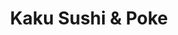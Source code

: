 ---
layout: place
title: "Kaku Sushi & Poke"
permalink: /michigan/birmingham/kaku-sushi-poke.html
stateAbbr: MI
stateName: Michigan
cityName: Birmingham
seo:
  name: "Kaku Sushi & Poke"
  type: Restaurant
  links: null
description: "Looking for sushi in Birmingham, Michigan? Check out Kaku Sushi & Poke for a delightful Japanese dining experience. Enjoy a variety of sushi and other dishes..."
place_id: ChIJnfqQJ5jHJIgR8otBk11-iNs
photos:
  - name: >-
      places/ChIJnfqQJ5jHJIgR8otBk11-iNs/photos/AeeoHcKrg_9O4LZ_lE4TICv6_pZ4YhAfbQkfl49VAVpXxe3yd8aMbt2RcIyUxA4s6YWal2pR9XMXAHPUYFsuziEPw4oKZhLBFtbkkpY80kaT9HaT5cZxGY_vlSrGq_6G2A2qfJfEQNNRqZ4TcWBFk3EnOjXGIo5fxFgctW8ofzSzssaxZdy32COk00euKJhz1A5BAL-XXB6HW7fMnbgmhoSc8CSCk6WLIOMmWP0ZPA19ZPrU1I3FhjpqK_XY2b8gBnQ-iG8fYvzFfU4aC5DnWII03GQRU-AFFLbPVAh6eISPWDf-EyH2KSEGxDJytr3mfb6b07Az_RXclr1ScJLPt6_qcMz5R-DD47UbMA9aQgWBtKPy_d4NcJwu1wqX1uLXrDdZpXS9wXWq0QVrn7ubB43K-MZWND--ZYNcaDsghPxan2uLFw
    widthPx: 3024
    heightPx: 3024
    authorAttributions:
      - displayName: Greg Guro (Rasky)
        uri: https://maps.google.com/maps/contrib/103135030850127564594
        photoUri: >-
          https://lh3.googleusercontent.com/a-/ALV-UjWYASDc0wU5dGReuzW5JpUPMdPBN8aej-X0esM9UqP9zopayTkEdA=s100-p-k-no-mo
    flagContentUri: >-
      https://www.google.com/local/imagery/report/?cb_client=maps_api_places.places_api&image_key=!1e10!2sCIHM0ogKEICAgID2yv3WKw&hl=en-US
    googleMapsUri: >-
      https://www.google.com/maps/place//data=!3m4!1e2!3m2!1sCIHM0ogKEICAgID2yv3WKw!2e10!4m2!3m1!1s0x8824c7982790fa9d:0xdb887e5d93418bf2
  - name: >-
      places/ChIJnfqQJ5jHJIgR8otBk11-iNs/photos/AeeoHcLXoQUYfzUNx_njhppk2jv5NaGVG0laopDNJfkoZaMHhvNKW2gH4u1voYu_h9w3f-2YgAqWLAYqpdrDlfo3bTlzH6LQogoGIj6QwtYUZWon0tM8ZXiGxJaiOnwHU138gxIkbJwb8qn964hDIHBPVOwb5rbmEKDV35XSQW49bZodO5nN_35UjjBTTWNIvaa3damZvGuEi30XCFUGb0g-AvtQZ2LS_lF16vRxAbNz9YIUXm9utu0vi-QNHtNgUFyWuml9DwkethLG21P7KeXjINILUC9Ru8ZzKgCvMQ-l51RNAw
    widthPx: 4800
    heightPx: 3200
    authorAttributions:
      - displayName: Kaku Sushi & Poke
        uri: https://maps.google.com/maps/contrib/103811913154254614398
        photoUri: >-
          https://lh3.googleusercontent.com/a-/ALV-UjXgrOpaNvtkuXuveiMBl4aHf9Er5TppV7An1pjqSpmo9dO8k_g=s100-p-k-no-mo
    flagContentUri: >-
      https://www.google.com/local/imagery/report/?cb_client=maps_api_places.places_api&image_key=!1e10!2sAF1QipPOTk1-aDOQjFes_NQJiqw1Zz8sPU3klLoe-pnp&hl=en-US
    googleMapsUri: >-
      https://www.google.com/maps/place//data=!3m4!1e2!3m2!1sAF1QipPOTk1-aDOQjFes_NQJiqw1Zz8sPU3klLoe-pnp!2e10!4m2!3m1!1s0x8824c7982790fa9d:0xdb887e5d93418bf2
  - name: >-
      places/ChIJnfqQJ5jHJIgR8otBk11-iNs/photos/AeeoHcKUlWjq7EKjZ_3O35O0zJnV8tjydPKTZJa2Na0bYqGzHYfb_OUnm-imo2gVFy03cpOZWzFrqFSIzVI6-TKqZxP5wVDbdtOYH8qgUBI1KopXKTIGjSqHiDIk3ICUjXUqGeRaTiOqQx3RBj4kzGHE0iHOLhhbEi-9f93H0knln4eguo5eDKFQBR5hNx2Bba-UT5RqBPjj1qZgOJNJj3rdrRawZdJk4s5CbxwxQpdiQ72Cx3f-FNcy-U8VgtOfav0YPCsIxiXnCoVBSC8Fu19vG7lypTfA0owBhM5Q00BpX8M6T0FstMR0zuDy0-uBVwhTUFbqDtdFXw7P2OwIPIrN_kZb9c6MxnPCq2hb6_TgnpmeroMJlJaG048xAmAdgdR6pW0mEiLzfW5LmRnPiHddACYR8vaNxUAV4R3Z5msxHdA
    widthPx: 3024
    heightPx: 3024
    authorAttributions:
      - displayName: Judy Wang
        uri: https://maps.google.com/maps/contrib/101214223529908637341
        photoUri: >-
          https://lh3.googleusercontent.com/a-/ALV-UjXt6IQ6n2r0slWrWNzgr-YW52PeQEJSibS7cqY4XX2HsgEQQUg=s100-p-k-no-mo
    flagContentUri: >-
      https://www.google.com/local/imagery/report/?cb_client=maps_api_places.places_api&image_key=!1e10!2sCIHM0ogKEICAgMCgmazrUw&hl=en-US
    googleMapsUri: >-
      https://www.google.com/maps/place//data=!3m4!1e2!3m2!1sCIHM0ogKEICAgMCgmazrUw!2e10!4m2!3m1!1s0x8824c7982790fa9d:0xdb887e5d93418bf2
  - name: >-
      places/ChIJnfqQJ5jHJIgR8otBk11-iNs/photos/AeeoHcLE_mBJKF8CDV-mSjP5QtJn9h1MdMUw8QgubtV1QeRfggI_O8smON4CfSIfBkxjf71TN3XtKrXlVcVmvU0-TmIXRXOuLS8cVYDvaWthNpBlDrEvO5aDfJVL25b1PgGPYsXfpI5e15E9uo_imfvToRuaR58CZqNwOS6YAHbFYVMk2KMjpOBmN4hOAbDDknlzIlMP8jUz0fWw5SSD_Jeucf-5cZnphcCUGBVhHoXUamjKLXpuRERuKv3-FPyi3_B1f1c_AHTsIIgfxFT7TA-trc_eaFDrLqcf3OKjQ0LQamDn5dZdeKKK0NBDKnnfx7bft6MgMO-fF_XrEXmxIE1N7pDa8oQq3zNekQwAKQz8F3rX3lmQw7oLnR8xEdRl4lPqwLQM-YOuZsfFh2pamEl34qpCHHK-m1zgQoQBWNc7P4E88w8
    widthPx: 4032
    heightPx: 3024
    authorAttributions:
      - displayName: Pim Kang
        uri: https://maps.google.com/maps/contrib/104025786518461894821
        photoUri: >-
          https://lh3.googleusercontent.com/a-/ALV-UjUB2h9h0CtmBmxbEzpDLLG6lgpc0IH172NQ6m5pAx1EqJUbIFDm1g=s100-p-k-no-mo
    flagContentUri: >-
      https://www.google.com/local/imagery/report/?cb_client=maps_api_places.places_api&image_key=!1e10!2sCIHM0ogKEICAgIDhuNbxgAE&hl=en-US
    googleMapsUri: >-
      https://www.google.com/maps/place//data=!3m4!1e2!3m2!1sCIHM0ogKEICAgIDhuNbxgAE!2e10!4m2!3m1!1s0x8824c7982790fa9d:0xdb887e5d93418bf2
  - name: >-
      places/ChIJnfqQJ5jHJIgR8otBk11-iNs/photos/AeeoHcJfedsyFh5akV2eCNEcSCX_UsYwrw7njQ0iIC5Wi-9afsJ0Q5lBS0DPmKzIwPG8ggywVSTOrSzL8hccQoPwwUgIHAq1ZxwjSLpTsDTM9eAYvzD2q8Wx1e640wQJP1HyZ76DkNqzxQi4wbFHLLKdzec31ekpBD8lq2TsBMxqtqgv45KIBNZ2b3yp3t2RpV7AY9Y4ue3IY6Wzme5yslT3xsc9Tuy_AmvIymxLfPuWngE6Dgw2B88eLt-yDvqQ3QgE6PFWiL51GY0U0eu5IcgbI62QZtV0T3z8EVzGTWh7XQ3hPP9AEviKt48cmYHHoG6ADwHXuWYJOI3u5B9ylTJ20iNdDv9sLGxPXNQnb5yhhCf_7ylq7wiaN7bsP6YzLA5OkkZJ7EahykOyU5Gn49q4WrkxzE5XiEc0AzEhCSr7ESx68Q
    widthPx: 3024
    heightPx: 4032
    authorAttributions:
      - displayName: Natalie
        uri: https://maps.google.com/maps/contrib/101856686909514346543
        photoUri: >-
          https://lh3.googleusercontent.com/a-/ALV-UjW3uZTnDq4ylfh9i90bLh4C-UsJv-cuNBUzhcibxVm3e_bVWnyS=s100-p-k-no-mo
    flagContentUri: >-
      https://www.google.com/local/imagery/report/?cb_client=maps_api_places.places_api&image_key=!1e10!2sCIHM0ogKEICAgIDR-ZX3PA&hl=en-US
    googleMapsUri: >-
      https://www.google.com/maps/place//data=!3m4!1e2!3m2!1sCIHM0ogKEICAgIDR-ZX3PA!2e10!4m2!3m1!1s0x8824c7982790fa9d:0xdb887e5d93418bf2
  - name: >-
      places/ChIJnfqQJ5jHJIgR8otBk11-iNs/photos/AeeoHcLqjo3kK2u28EuulnE58630tWFswqOTm_Bfkb4skAkkq4JzrAi6eOGutzvUma6YhMwD2ISzy1jVL9_KIovopy7HH_ssDmjAA0BxvJy6sNL-dxstkhhM547XPFiuOWISsassHpMgF2oMATNHqDfnmcOp38XnKRqIyXgeiOQQRvQ_PEDoRupl4zjWt9zRBOJH_XrDvPSy4mVOwx0d8xr8V-zX0UvoRKz9vihmcC8NJphY_JpcZDN44pL0gNWcuP66Oep0LOI9ZmsZlvDHuA107oNehy8Odb4klDZaXzHwvRL0uJnsV6t78JFvxE1AzxPsyqbS2v_qZl4jt-DMAmmsmhGZfcl5IPGP4VIrXKWiZJbQe8sgiKS1rFYMpz4cTKE7orxpoQ428KOlpg4obFNu_T9yiBT7QrImDia1jdIrUc12fTxo
    widthPx: 4032
    heightPx: 3024
    authorAttributions:
      - displayName: Pim Kang
        uri: https://maps.google.com/maps/contrib/104025786518461894821
        photoUri: >-
          https://lh3.googleusercontent.com/a-/ALV-UjUB2h9h0CtmBmxbEzpDLLG6lgpc0IH172NQ6m5pAx1EqJUbIFDm1g=s100-p-k-no-mo
    flagContentUri: >-
      https://www.google.com/local/imagery/report/?cb_client=maps_api_places.places_api&image_key=!1e10!2sCIHM0ogKEICAgIDEsNfs7gE&hl=en-US
    googleMapsUri: >-
      https://www.google.com/maps/place//data=!3m4!1e2!3m2!1sCIHM0ogKEICAgIDEsNfs7gE!2e10!4m2!3m1!1s0x8824c7982790fa9d:0xdb887e5d93418bf2
  - name: >-
      places/ChIJnfqQJ5jHJIgR8otBk11-iNs/photos/AeeoHcI1ozyfCLDO5Uw8fSGx296zl_r6v4GvrwlNUZEWVh-RG2hmn9uxXGzzULDiVRERU1ztToQfNJtDMTkcfIh5yq5nR97O1w6YtC_OGff3ZAIFe8hWueTp0lF6yoEacws4p4BJPweU4r7qhcwICJIxDkEU8p1aP5lpfDJ5eGoioxIaTFBFQZ3RxsYehBIO1H8QKy_b041ar2oqZ7JPLhr7CcfqqdOG5YYga-K8WX2-InG82-3y5C_8M0WrxEydqyuWGIdNtzRDbLtmgdOI-G8m_912HWh-f2mavRhazW40VQMOYF5Vhl4HY-vMHSevYXF9hLgxVgN4HC1vPvp2B3loEUpQfFS44eEEx2Ct1pAFxUGzqLX7wfJhH16lxrVH1sgiEv1My-TkcCgMD8JtYiLDFUNGRGt3UF0dwvg1HYo894N58A
    widthPx: 4032
    heightPx: 3024
    authorAttributions:
      - displayName: Pim Kang
        uri: https://maps.google.com/maps/contrib/104025786518461894821
        photoUri: >-
          https://lh3.googleusercontent.com/a-/ALV-UjUB2h9h0CtmBmxbEzpDLLG6lgpc0IH172NQ6m5pAx1EqJUbIFDm1g=s100-p-k-no-mo
    flagContentUri: >-
      https://www.google.com/local/imagery/report/?cb_client=maps_api_places.places_api&image_key=!1e10!2sCIHM0ogKEICAgIDEsNfsHg&hl=en-US
    googleMapsUri: >-
      https://www.google.com/maps/place//data=!3m4!1e2!3m2!1sCIHM0ogKEICAgIDEsNfsHg!2e10!4m2!3m1!1s0x8824c7982790fa9d:0xdb887e5d93418bf2
  - name: >-
      places/ChIJnfqQJ5jHJIgR8otBk11-iNs/photos/AeeoHcIGo7dKriSz2nvEjWsn0cTTOM2Mi6WffdHlVdkA7wdpXVww6H8HEGZPT3Oq3ZiwyAp-anHREo27dirPDraoXcwE_dHU4A8SrqHSKGBUlWB5CUoM2IQgW7KE-A6n9PdRnUszvrw3MNqoy4fjC6NQMbCgnjnON8VWjAggseaRwY4dT_tOOjkKOpVrr8slWgm8QcHHGPSd-jX_rMjitB37m9ilv2u7hPxN2vvu77Bz8sXmu354l7BKcqPX64QTYPneFjqRTGAnRFQcFqm2qifc4pj8m-b9oP-PHZSVqSkypZqrnt5gb_E4TV5GSQrAXad1cHsyz7Ef8hp90-sBKvIgz7FGYY0LaKPcZewiU8Jq99IwDdxhb_yAkNEwzqd1HjtQlcjhrB_MF-YW1ue-NUs8bBCZTjZxBbKfdU0ms_ZsitiUpg
    widthPx: 4032
    heightPx: 3024
    authorAttributions:
      - displayName: Amal Sulais
        uri: https://maps.google.com/maps/contrib/115353255237500089005
        photoUri: >-
          https://lh3.googleusercontent.com/a/ACg8ocKeSlhHOYj57nDtaGUfoG2jmj5B9U2u3ZGRSUQz8iqhjJm1rA=s100-p-k-no-mo
    flagContentUri: >-
      https://www.google.com/local/imagery/report/?cb_client=maps_api_places.places_api&image_key=!1e10!2sCIHM0ogKEICAgIDOi8_0IQ&hl=en-US
    googleMapsUri: >-
      https://www.google.com/maps/place//data=!3m4!1e2!3m2!1sCIHM0ogKEICAgIDOi8_0IQ!2e10!4m2!3m1!1s0x8824c7982790fa9d:0xdb887e5d93418bf2
  - name: >-
      places/ChIJnfqQJ5jHJIgR8otBk11-iNs/photos/AeeoHcLTmp5JPLHHkNg3_oG-jtXz4Qfaofp2s7cvhVeNvMz6SHugTBAd3DsLtl7AxdoA6L_om86R1LXxF4P0gLcbI-l0u83x3esnhFCL5SRAlxjl4uNNboGehGIHuoTLk_X2-1hZ2fDdKgdiMcceCHHKpTcDLzX5ml6idcNo9QvZK_wwrfxdxXdWYlLqSLp1Pp_QbLC6frmeuhj0ah5r6wheSoDvFh9sr-wtf59cO6KDTk-LWXkNYFEeer7J2fru1PqoQEnIPqDGEBbq1fctzTAPjodefi7rXnu-zu7xCLQtX_xc_ECOzzSoa5PbMaAfI7awik--MyAx9N6yQl32qtxGloOaSjEustuZipwqzQU4hnx1zUlmTQlQ5JpYZFlRrScW7EndaNqqdVhp3L_boJyu0tdP5aCsftoHBGIS7fq9QJQBXQ
    widthPx: 4032
    heightPx: 3024
    authorAttributions:
      - displayName: Kevin Foreman
        uri: https://maps.google.com/maps/contrib/114322101299703520678
        photoUri: >-
          https://lh3.googleusercontent.com/a-/ALV-UjUBj0Psm289c2UF4ob5Z21EsERW_oMee3uu59UiOhUzTJIVuc-0=s100-p-k-no-mo
    flagContentUri: >-
      https://www.google.com/local/imagery/report/?cb_client=maps_api_places.places_api&image_key=!1e10!2sCIHM0ogKEICAgICuuLGQNA&hl=en-US
    googleMapsUri: >-
      https://www.google.com/maps/place//data=!3m4!1e2!3m2!1sCIHM0ogKEICAgICuuLGQNA!2e10!4m2!3m1!1s0x8824c7982790fa9d:0xdb887e5d93418bf2
  - name: >-
      places/ChIJnfqQJ5jHJIgR8otBk11-iNs/photos/AeeoHcJ5FnKH1dyeZ9RHFOHvycWOMnhQd0r5BivEtdKY5d0vySt6UoT1VSujbLXAU3vy3yxhKX71Rd3PkPm2S7Dhgom7iMZsYTQHBb1IJbHzk1pryzilqWKCPkKp14BzBxG5dAJ32GyrykN9rFMoWU0pjUXpIXYN--eYX79Zzk4jamPIYz-wuGPHJITrjGEe1a75zTinx_L-7Qua2PGolkwDkVBpbXKq-NDma_BD7ufncaydNoZVBr8LowwOt2cWo92Mn8cxrc2f2pLywgt3OlmnfeZhxjGnRCBu3sr8bcu9ZyarcOkvp9GpVe0c7pVDatME1nEvjscf6ZzGn_XxkxNLbhe3U0FZoeQGm9vQBnTGaJPLDocMfNoDfieEzKbl8cGm9ZYX_sdJpmNOPqBzPha8mq1KxZv02Yz4AHcZmbVN2DyenQ
    widthPx: 1960
    heightPx: 4032
    authorAttributions:
      - displayName: JADED HAIR CARTEL
        uri: https://maps.google.com/maps/contrib/115140363471577559162
        photoUri: >-
          https://lh3.googleusercontent.com/a-/ALV-UjWyCL2o0jDo1CDPwHU7VHGcwZveImzk5UqxmEAJeGb2i14xJUE0qg=s100-p-k-no-mo
    flagContentUri: >-
      https://www.google.com/local/imagery/report/?cb_client=maps_api_places.places_api&image_key=!1e10!2sCIHM0ogKEICAgICMwvKnOg&hl=en-US
    googleMapsUri: >-
      https://www.google.com/maps/place//data=!3m4!1e2!3m2!1sCIHM0ogKEICAgICMwvKnOg!2e10!4m2!3m1!1s0x8824c7982790fa9d:0xdb887e5d93418bf2
address: 126 S Old Woodward Ave, Birmingham, MI 48009, USA
street: 126 S Old Woodward Ave
city: Birmingham
state: MI
zip: '48009'
country: USA
neighborhood: null
latitude: '42.546278'
longitude: '-83.214296'
accessibility_options:
  wheelchairAccessibleParking: true
  wheelchairAccessibleEntrance: true
  wheelchairAccessibleRestroom: true
  wheelchairAccessibleSeating: true
business_status: OPERATIONAL
name: Kaku Sushi & Poke
google_maps_links:
  directionsUri: >-
    https://www.google.com/maps/dir//''/data=!4m7!4m6!1m1!4e2!1m2!1m1!1s0x8824c7982790fa9d:0xdb887e5d93418bf2!3e0
  placeUri: https://maps.google.com/?cid=15819032631506471922
  writeAReviewUri: >-
    https://www.google.com/maps/place//data=!4m3!3m2!1s0x8824c7982790fa9d:0xdb887e5d93418bf2!12e1
  reviewsUri: >-
    https://www.google.com/maps/place//data=!4m4!3m3!1s0x8824c7982790fa9d:0xdb887e5d93418bf2!9m1!1b1
  photosUri: >-
    https://www.google.com/maps/place//data=!4m3!3m2!1s0x8824c7982790fa9d:0xdb887e5d93418bf2!10e5
primary_type: Sushi Restaurant
opening_hours:
  regular: null
  current: null
secondary_opening_hours:
  regular:
    weekdayDescriptions: null
    type: null
  current:
    weekdayDescriptions: null
    type: null
phone: null
price_level: null
price_range: null
rating: null
rating_count: 0
website: null
reviews: null
parking_options: null
payment_options: null
allow_dogs: null
curbside_pickup: null
delivery: null
dine_in: null
good_for_children: null
good_for_groups: null
good_for_sports: null
live_music: null
menu_for_children: null
outdoor_seating: null
reservable: null
restroom: null
serves_beer: null
serves_breakfast: null
serves_brunch: null
serves_cocktails: null
serves_coffee: null
serves_dinner: null
serves_dessert: null
serves_lunch: null
serves_vegetarian_food: null
serves_wine: null
takeout: null
summary: null

---